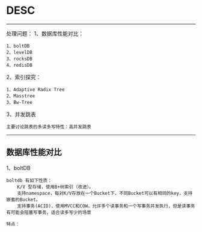 # DESC

---
处理问题：
1、数据库性能对比：
    
    1、boltDB
    2、levelDB
    3、rocksDB
    4、redisDB

2、索引探究：

    1、Adaptive Radix Tree
    2、Masstree
    3、Bw-Tree

3、并发跳表

    主要讨论跳表的多读多写特性：高并发跳表

---

## 数据库性能对比

1、boltDB

    boltdb 有如下性质：
        K/V 型存储，使用B+树索引（改进）。
        支持namespace，每对K/V存放在一个Bucket下，不同Bucket可以有相同的key，支持嵌套的Bucket。
        支持事务(ACID)，使用MVCC和COW，允许多个读事务和一个写事务并发执行，但是读事务有可能会阻塞写事务，适合读多写少的场景

    特点：


